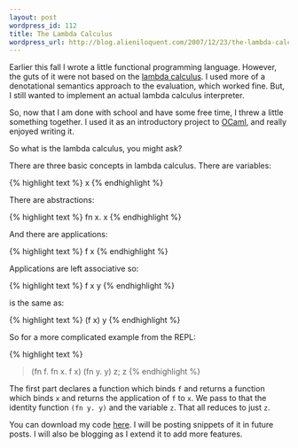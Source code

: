 ```yaml
---
layout: post
wordpress_id: 112
title: The Lambda Calculus
wordpress_url: http://blog.alieniloquent.com/2007/12/23/the-lambda-calculus/
---
```

Earlier this fall I wrote a little functional programming language. However,
the guts of it were not based on the [lambda calculus][1]. I used more of a
denotational semantics approach to the evaluation, which worked fine. But, I
still wanted to implement an actual lambda calculus interpreter.

So, now that I am done with school and have some free time, I threw a little
something together. I used it as an introductory project to [OCaml][2], and
really enjoyed writing it.

So what is the lambda calculus, you might ask?

There are three basic concepts in lambda calculus. There are variables:

{% highlight text %}
x
{% endhighlight %}

There are abstractions:

{% highlight text %}
fn x. x
{% endhighlight %}

And there are applications:

{% highlight text %}
f x
{% endhighlight %}

Applications are left associative so:

{% highlight text %}
f x y
{% endhighlight %}

is the same as:

{% highlight text %}
(f x) y
{% endhighlight %}

So for a more complicated example from the REPL:

{% highlight text %}
> (fn f. fn x. f x) (fn y. y) z;
z
{% endhighlight %}

The first part declares a function which binds `f` and returns a function
which binds `x` and returns the application of `f` to `x`. We pass to that the
identity function `(fn y. y)` and the variable `z`. That all reduces to just
`z`.

You can download my code [here][3]. I will be posting snippets of it in future
posts. I will also be blogging as I extend it to add more features.

   [1]: http://en.wikipedia.org/wiki/Lambda_calculus

   [2]: http://caml.inria.fr/

   [3]: http://www.alieniloquent.com/code/lambda/

